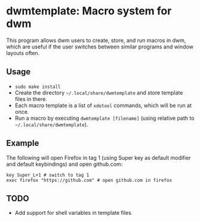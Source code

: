 # dwmtemplate: Macro system for dwm

This program allows dwm users to create, store, and run macros in dwm,
which are useful if the user switches between similar programs and window
layouts often.

## Usage

* `sudo make install`
* Create the directory `~/.local/share/dwmtemplate` and store template files in
there.
* Each macro template is a list of `xdotool` commands, which will be run at
once.
* Run a macro by executing `dwmtemplate [filename]` (using relative path to
`~/.local/share/dwmtemplate`).

## Example

The following will open Firefox in tag 1 (using Super key as default modifier
and default keybindings) and open github.com:

```
key Super_L+1 # switch to tag 1
exec firefox "https://github.com" # open github.com in firefox
```

## TODO

* Add support for shell variables in template files
